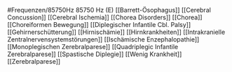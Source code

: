 #Frequenzen/85750Hz
85750 Hz (E)
[[Barrett-Ösophagus]]
[[Cerebral Concussion]]
[[Cerebral Ischemia]]
[[Chorea Disorders]]
[[Chorea]]
[[Choreiformen Bewegung]]
[[Diplegischer Infantile Cbl. Palsy]]
[[Gehirnerschütterung]]
[[Hirnischämie]]
[[Hirnkrankheiten]]
[[Intrakranielle Zentralnervensystemstörungen]]
[[Ischämische Enzephalopathie]]
[[Monoplegischen Zerebralparese]]
[[Quadriplegic Infantile Zerebralparese]]
[[Spastische Diplegie]]
[[Wenig Krankheit]]
[[Zerebralparese]]